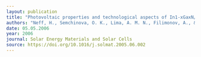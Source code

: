 ```yaml
---
layout: publication
title: "Photovoltaic properties and technological aspects of In1-xGaxN/Si, ge (0<x<0.6) heterojunction solar cells"
authors: "Neff, H., Semchinova, O. K., Lima, A. M. N., Filimonov, A., & Holzhueter, G."
date: 05.05.2006
year: 2006
journal: Solar Energy Materials and Solar Cells
source: https://doi.org/10.1016/j.solmat.2005.06.002
---
```

